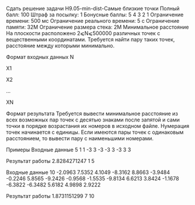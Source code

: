 Сдать решение задачи H9.05-min-dist-Самые близкие точки
Полный балл:	100
Штраф за посылку:	1
Бонусные баллы:	5 4 3 2 1
Ограничение времени:	500 мс
Ограничение реального времени:	5 с
Ограничение памяти:	32M
Ограничение размера стека:	2M
Минимальное расстояние
На плоскости расположено 2⩽N⩽500000 различных точек с вещественными координатами. Требуется найти пару таких точек, расстояние между которыми минимально.

Формат входных данных
N

X1

X2

...

XN

Формат результата
Требуется вывести минимальное расстояние из всех возможных пар точек с десятью знаками после запятой и сами точки в порядке возрастания их номеров в исходном файле. Нумерация точек начинается с единицы. Если имеются пары точек с одинаковым расстоянием, то вывести пару с наименьшими номерами.

Примеры
Входные данные
5
1 1
-3 3
-3 -3
3 -3
3 3

Результат работы
2.8284271247 1 5

Входные данные
10
-2.0963 7.5352
4.1049 -8.3162
8.8663 -3.9484
-0.2246 5.8565
-9.2426 -0.9568
-1.5535 -9.8134
6.6213 3.8424
-1.1678 -6.3822
-6.3482 5.6182
4.9898 2.9222

Результат работы
1.8731151299 7 10